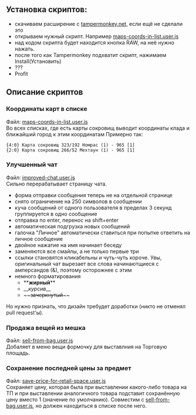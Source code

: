 ## Установка скриптов:

- скачиваем расширение c [tampermonkey.net](https://www.tampermonkey.net/), если ещё не сделали это
- открываем нужный скрипт. Например [maps-coords-in-list.user.js](/tampermonkey/maps-coords-in-list.user.js)
- над кодом скрипта будет находится кнопка RAW, на неё нужно нажать.
- после того как Tampermonkey подхватит скрипт, нажимаем Install(Установить)
- ???
- Profit

## Описание скриптов

### Координаты карт в списке
Файл: [maps-coords-in-list.user.js](/tampermonkey/maps-coords-in-list.user.js) <br/>
Во всех списках, где есть карты сокровищ выводит координаты клада и ближайший город к этим координатам
Примерно так:
```
{4:0} Карта сокровищ 323/192 Номрас (1) - 965 [1]
{2:0} Карта сокровищ 266/52 Мехтаун (1) - 965 [1]
```

### Улучшенный чат
Файл: [improved-chat.user.js](/tampermonkey/improved-chat.user.js) <br/>
Сильно перерабатывает страницу чата.
- форма отправки сообщения теперь не на отдельной странице
- снято ограничение на 250 символов в сообщении
- куча сообщений от одного пользователя в пределах 3 секунд группируется в одно сообщение
- отправка по enter, перенос на shift+enter
- автоматическая подгрузка новых сообщений
- галочка "Личное" автоматически ставиться при попытке ответить на личное сообщение
- двойное нажатие на имя начинает беседу
- заменяются все смайлы, а не только первые три
- ссылки становятся кликабельны и чуть-чуть короче.
Увы, оригинальный чат вырезает все слова начинаютщиеся с амперсандов (&), поэтому осторожнее с этим
- немного форматирования
	- \*\***жирный**\*\*
	- \_\__курсив_\_\_
	- \~\~~~зачеркнутый~~\~\~

Но нужно признать, что дизайн требудет доработки (никто не отменял pull request'ы).

### Продажа вещей из мешка
Файл: [sell-from-bag.user.js](/tampermonkey/sell-from-bag.user.js) <br/>
Добаляет в меню вещи формочку для выставлния на Торговую площадь.

### Сохранение последней цены за предмет
Файл: [save-price-for-retail-space.user.js](/tampermonkey/save-price-for-retail-space.user.js) <br/>
Сохраняет цену, которая была при выставлении какого-либо товара на ТП
и при выставлении аналогичного товара подставит сохранённую цену вместо 1 (значение по умолчанию).
Совместим с [sell-from-bag.user.js](/tampermonkey/sell-from-bag.user.js),
но должен находиться в списке после него.
